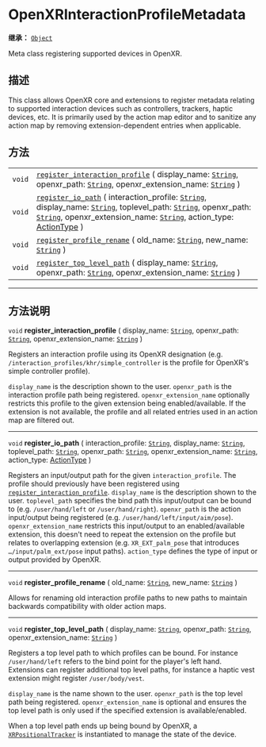 <!-- ⚠ 请勿编辑本文件 ⚠ -->
<!-- 本文档使用脚本从 WeDot 引擎源码仓库生成。 -->
<!-- 生成脚本：https://github.com/WeDot-Engine/WeDot/tree/4.3/doc/tools/make_md.py； -->
<!-- 原文件：https://github.com/WeDot-Engine/WeDot/tree/4.3/modules/openxr/doc_classes/OpenXRInteractionProfileMetadata.xml。 -->

<div id="_class_openxrinteractionprofilemetadata"></div>

# OpenXRInteractionProfileMetadata

**继承：** [`Object`](class_object.md)

Meta class registering supported devices in OpenXR.

## 描述

This class allows OpenXR core and extensions to register metadata relating to supported interaction devices such as controllers, trackers, haptic devices, etc. It is primarily used by the action map editor and to sanitize any action map by removing extension-dependent entries when applicable.

## 方法

|||
|:-:|:--|
| `void` | [`register_interaction_profile`](class_openxrinteractionprofilemetadata.md#class_openxrinteractionprofilemetadata_method_register_interaction_profile) ( display_name: [`String`](class_string.md), openxr_path: [`String`](class_string.md), openxr_extension_name: [`String`](class_string.md) )                                                                                                                                 |
| `void` | [`register_io_path`](class_openxrinteractionprofilemetadata.md#class_openxrinteractionprofilemetadata_method_register_io_path) ( interaction_profile: [`String`](class_string.md), display_name: [`String`](class_string.md), toplevel_path: [`String`](class_string.md), openxr_path: [`String`](class_string.md), openxr_extension_name: [`String`](class_string.md), action_type: [ActionType](#enum_openxraction_actiontype) ) |
| `void` | [`register_profile_rename`](class_openxrinteractionprofilemetadata.md#class_openxrinteractionprofilemetadata_method_register_profile_rename) ( old_name: [`String`](class_string.md), new_name: [`String`](class_string.md) )                                                                                                                                                                                                      |
| `void` | [`register_top_level_path`](class_openxrinteractionprofilemetadata.md#class_openxrinteractionprofilemetadata_method_register_top_level_path) ( display_name: [`String`](class_string.md), openxr_path: [`String`](class_string.md), openxr_extension_name: [`String`](class_string.md) )                                                                                                                                           |

<!-- rst-class:: classref-section-separator -->

---

## 方法说明

<div id="_class_openxrinteractionprofilemetadata_method_register_interaction_profile"></div>

`void` **register_interaction_profile** ( display_name: [`String`](class_string.md), openxr_path: [`String`](class_string.md), openxr_extension_name: [`String`](class_string.md) )<div id="class_openxrinteractionprofilemetadata_method_register_interaction_profile"></div>

Registers an interaction profile using its OpenXR designation (e.g. `/interaction_profiles/khr/simple_controller` is the profile for OpenXR's simple controller profile).

 `display_name` is the description shown to the user. `openxr_path` is the interaction profile path being registered. `openxr_extension_name` optionally restricts this profile to the given extension being enabled/available. If the extension is not available, the profile and all related entries used in an action map are filtered out.

<!-- rst-class:: classref-item-separator -->

---

<div id="_class_openxrinteractionprofilemetadata_method_register_io_path"></div>

`void` **register_io_path** ( interaction_profile: [`String`](class_string.md), display_name: [`String`](class_string.md), toplevel_path: [`String`](class_string.md), openxr_path: [`String`](class_string.md), openxr_extension_name: [`String`](class_string.md), action_type: [ActionType](#enum_openxraction_actiontype) )<div id="class_openxrinteractionprofilemetadata_method_register_io_path"></div>

Registers an input/output path for the given `interaction_profile`. The profile should previously have been registered using [`register_interaction_profile`](class_openxrinteractionprofilemetadata.md#class_openxrinteractionprofilemetadata_method_register_interaction_profile). `display_name` is the description shown to the user. `toplevel_path` specifies the bind path this input/output can be bound to (e.g. `/user/hand/left` or `/user/hand/right`). `openxr_path` is the action input/output being registered (e.g. `/user/hand/left/input/aim/pose`). `openxr_extension_name` restricts this input/output to an enabled/available extension, this doesn't need to repeat the extension on the profile but relates to overlapping extension (e.g. `XR_EXT_palm_pose` that introduces `…/input/palm_ext/pose` input paths). `action_type` defines the type of input or output provided by OpenXR.

<!-- rst-class:: classref-item-separator -->

---

<div id="_class_openxrinteractionprofilemetadata_method_register_profile_rename"></div>

`void` **register_profile_rename** ( old_name: [`String`](class_string.md), new_name: [`String`](class_string.md) )<div id="class_openxrinteractionprofilemetadata_method_register_profile_rename"></div>

Allows for renaming old interaction profile paths to new paths to maintain backwards compatibility with older action maps.

<!-- rst-class:: classref-item-separator -->

---

<div id="_class_openxrinteractionprofilemetadata_method_register_top_level_path"></div>

`void` **register_top_level_path** ( display_name: [`String`](class_string.md), openxr_path: [`String`](class_string.md), openxr_extension_name: [`String`](class_string.md) )<div id="class_openxrinteractionprofilemetadata_method_register_top_level_path"></div>

Registers a top level path to which profiles can be bound. For instance `/user/hand/left` refers to the bind point for the player's left hand. Extensions can register additional top level paths, for instance a haptic vest extension might register `/user/body/vest`.

 `display_name` is the name shown to the user. `openxr_path` is the top level path being registered. `openxr_extension_name` is optional and ensures the top level path is only used if the specified extension is available/enabled.

When a top level path ends up being bound by OpenXR, a [`XRPositionalTracker`](class_xrpositionaltracker.md) is instantiated to manage the state of the device.

[^virtual]: 本方法通常需要用户覆盖才能生效。
[^const]: 本方法无副作用，不会修改该实例的任何成员变量。
[^vararg]: 本方法除了能接受在此处描述的参数外，还能够继续接受任意数量的参数。
[^constructor]: 本方法用于构造某个类型。
[^static]: 调用本方法无需实例，可直接使用类名进行调用。
[^operator]: 本方法描述的是使用本类型作为左操作数的有效运算符。
[^bitfield]: 这个值是由下列位标志构成位掩码的整数。
[^void]: 无返回值。
